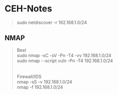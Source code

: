 # CEH-Notes

> sudo netdiscover -r 192.168.1.0/24				
## NMAP
> Best <br/>
> sudo nmap -sC -sV -Pn -T4 -vv 192.168.1.0/24 <br/>
> sudo nmap --script vuln -Pn -T4 192.168.1.0/24 <br/>
> <br/>
> <br/>
> Firewall/IDS <br/>
> nmap -sS -v 192.168.1.0/24 <br/>
> nmap -f 192.168.1.0/24 <br/>
